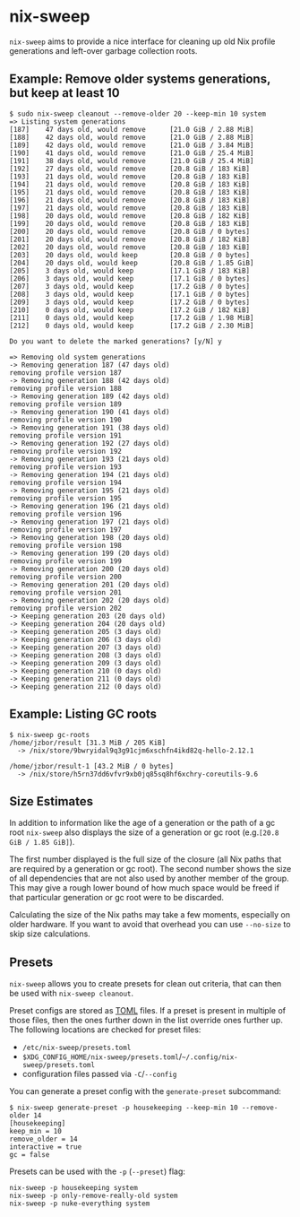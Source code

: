 # nix-sweep
`nix-sweep` aims to provide a nice interface for cleaning up old Nix profile generations and left-over garbage collection roots.

## Example: Remove older systems generations, but keep at least 10
```console
$ sudo nix-sweep cleanout --remove-older 20 --keep-min 10 system
=> Listing system generations
[187]    47 days old, would remove      [21.0 GiB / 2.88 MiB]
[188]    42 days old, would remove      [21.0 GiB / 2.88 MiB]
[189]    42 days old, would remove      [21.0 GiB / 3.84 MiB]
[190]    41 days old, would remove      [21.0 GiB / 25.4 MiB]
[191]    38 days old, would remove      [21.0 GiB / 25.4 MiB]
[192]    27 days old, would remove      [20.8 GiB / 183 KiB]
[193]    21 days old, would remove      [20.8 GiB / 183 KiB]
[194]    21 days old, would remove      [20.8 GiB / 183 KiB]
[195]    21 days old, would remove      [20.8 GiB / 183 KiB]
[196]    21 days old, would remove      [20.8 GiB / 183 KiB]
[197]    21 days old, would remove      [20.8 GiB / 183 KiB]
[198]    20 days old, would remove      [20.8 GiB / 182 KiB]
[199]    20 days old, would remove      [20.8 GiB / 183 KiB]
[200]    20 days old, would remove      [20.8 GiB / 0 bytes]
[201]    20 days old, would remove      [20.8 GiB / 182 KiB]
[202]    20 days old, would remove      [20.8 GiB / 183 KiB]
[203]    20 days old, would keep        [20.8 GiB / 0 bytes]
[204]    20 days old, would keep        [20.8 GiB / 1.85 GiB]
[205]    3 days old, would keep         [17.1 GiB / 183 KiB]
[206]    3 days old, would keep         [17.1 GiB / 0 bytes]
[207]    3 days old, would keep         [17.2 GiB / 0 bytes]
[208]    3 days old, would keep         [17.1 GiB / 0 bytes]
[209]    3 days old, would keep         [17.2 GiB / 0 bytes]
[210]    0 days old, would keep         [17.2 GiB / 182 KiB]
[211]    0 days old, would keep         [17.2 GiB / 1.98 MiB]
[212]    0 days old, would keep         [17.2 GiB / 2.30 MiB]

Do you want to delete the marked generations? [y/N] y

=> Removing old system generations
-> Removing generation 187 (47 days old)
removing profile version 187
-> Removing generation 188 (42 days old)
removing profile version 188
-> Removing generation 189 (42 days old)
removing profile version 189
-> Removing generation 190 (41 days old)
removing profile version 190
-> Removing generation 191 (38 days old)
removing profile version 191
-> Removing generation 192 (27 days old)
removing profile version 192
-> Removing generation 193 (21 days old)
removing profile version 193
-> Removing generation 194 (21 days old)
removing profile version 194
-> Removing generation 195 (21 days old)
removing profile version 195
-> Removing generation 196 (21 days old)
removing profile version 196
-> Removing generation 197 (21 days old)
removing profile version 197
-> Removing generation 198 (20 days old)
removing profile version 198
-> Removing generation 199 (20 days old)
removing profile version 199
-> Removing generation 200 (20 days old)
removing profile version 200
-> Removing generation 201 (20 days old)
removing profile version 201
-> Removing generation 202 (20 days old)
removing profile version 202
-> Keeping generation 203 (20 days old)
-> Keeping generation 204 (20 days old)
-> Keeping generation 205 (3 days old)
-> Keeping generation 206 (3 days old)
-> Keeping generation 207 (3 days old)
-> Keeping generation 208 (3 days old)
-> Keeping generation 209 (3 days old)
-> Keeping generation 210 (0 days old)
-> Keeping generation 211 (0 days old)
-> Keeping generation 212 (0 days old)
```

## Example: Listing GC roots
```console
$ nix-sweep gc-roots
/home/jzbor/result [31.3 MiB / 205 KiB]
  -> /nix/store/9bwryidal9q3g91cjm6xschfn4ikd82q-hello-2.12.1

/home/jzbor/result-1 [43.2 MiB / 0 bytes]
  -> /nix/store/h5rn37dd6vfvr9xb0jq85sq8hf6xchry-coreutils-9.6
```

## Size Estimates
In addition to information like the age of a generation or the path of a gc root `nix-sweep` also displays the size of a generation or gc root (e.g.`[20.8 GiB / 1.85 GiB]`).

The first number displayed is the full size of the closure (all Nix paths that are required by a generation or gc root).
The second number shows the size of all dependencies that are not also used by another member of the group.
This may give a rough lower bound of how much space would be freed if that particular generation or gc root were to be discarded.

Calculating the size of the Nix paths may take a few moments, especially on older hardware.
If you want to avoid that overhead you can use `--no-size` to skip size calculations.

## Presets
`nix-sweep` allows you to create presets for clean out criteria, that can then be used with `nix-sweep cleanout`.

Preset configs are stored as [TOML](https://toml.io) files.
If a preset is present in multiple of those files, then the ones further down in the list override ones further up.
The following locations are checked for preset files:
* `/etc/nix-sweep/presets.toml`
* `$XDG_CONFIG_HOME/nix-sweep/presets.toml`/`~/.config/nix-sweep/presets.toml`
* configuration files passed via `-C`/`--config`

You can generate a preset config with the `generate-preset` subcommand:
```console
$ nix-sweep generate-preset -p housekeeping --keep-min 10 --remove-older 14
[housekeeping]
keep_min = 10
remove_older = 14
interactive = true
gc = false
```

Presets can be used with the `-p` (`--preset`) flag:
```console
nix-sweep -p housekeeping system
nix-sweep -p only-remove-really-old system
nix-sweep -p nuke-everything system
```

